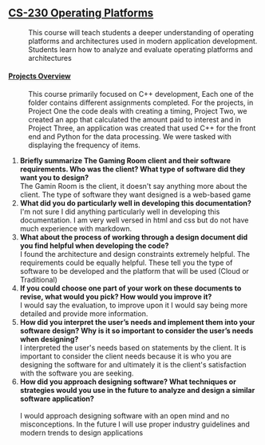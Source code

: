 ## <u>CS-230 Operating Platforms</u>
<dd>This course will teach students a deeper understanding of operating platforms and architectures used in modern application development.  Students learn how to analyze and evaluate operating platforms and architectures</dd>

<dl>
    <dt><h4><u>Projects Overview</u></h4></dt>
    <dd>This course primarily focused on C++ development, Each one of the folder contains different assignments completed.  For the projects, in Project One the code deals with creating a timing, Project Two, we created an app that calculated the amount paid to interest and in Project Three, an application was created that used C++ for the front end and Python for the data processing.  We were tasked with displaying the frequency of items. </dd>
</dl>

1.  <b>Briefly summarize The Gaming Room client and their software requirements. Who was the client? What type of software did they want you to design?</b>
    <br />The Gamin Room is the client, it doesn't say anything more about the client.  The type of software they want designed is a web-based game
2.  <b>What did you do particularly well in developing this documentation?</b>
     <br />I'm not sure I did anything particularly well in developing this documentation.  I am very well versed in html and css but do not have much experience with markdown.
3.  <b>What about the process of working through a design document did you find helpful when developing the code?</b>
    <br />I found the architecture and design constraints extremely helpful.  The requirements could be equally helpful.  These tell you the type of software to be developed and the platform that will be used (Cloud or Traditional)
4.  <b>If you could choose one part of your work on these documents to revise, what would you pick? How would you improve it?</b>
    <br />I would say the evaluation, to improve upon it I would say being more detailed and provide more information.
5.  <b>How did you interpret the user’s needs and implement them into your software design? Why is it so important to consider the user’s needs when designing?</b>
    <br />I interpreted the user's needs based on statements by the client.  It is important to consider the client needs because it is who you are designing the software for and ultimately it is the client's satisfaction with the software you are seeking.
6.  <b>How did you approach designing software? What techniques or strategies would you use in the future to analyze and design a similar software application?</b>  
    <br />I would approach designing software with an open mind and no misconceptions.  In the future I will use proper industry guidelines and modern trends to design applications
